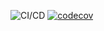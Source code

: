 ![CI/CD](https://github.com/Hot-Ekspresso/frontend/workflows/CI/CD/badge.svg)
[![codecov](https://codecov.io/gh/Hot-Ekspresso/frontend/branch/main/graph/badge.svg?token=5TVQS5S2KR)](https://codecov.io/gh/Hot-Ekspresso/frontend)